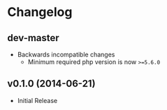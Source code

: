 # Changelog

## dev-master

- Backwards incompatible changes
    - Minimum required php version is now `>=5.6.0`

## v0.1.0 (2014-06-21)

- Initial Release
